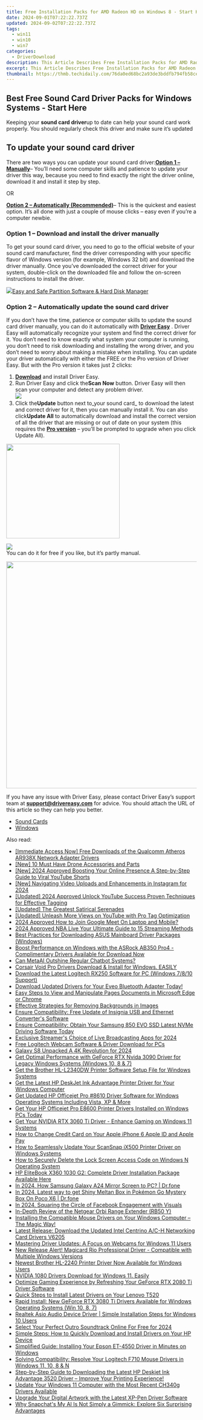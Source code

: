 ```yaml
---
title: Free Installation Packs for AMD Radeon HD on Windows 8 - Start Here!
date: 2024-09-01T07:22:22.737Z
updated: 2024-09-02T07:22:22.737Z
tags:
  - win11
  - win10
  - win7
categories:
  - DriverDownload
description: This Article Describes Free Installation Packs for AMD Radeon HD on Windows 8 - Start Here!
excerpt: This Article Describes Free Installation Packs for AMD Radeon HD on Windows 8 - Start Here!
thumbnail: https://thmb.techidaily.com/76da0ed68bc2a93de3bddfb794fb58ce57d0ed84b978982943f32b5ddbb0e182.jpg
---
```


## Best Free Sound Card Driver Packs for Windows Systems - Start Here

Keeping your **sound card driver**up to date can help your sound card work properly. You should regularly check this driver and make sure it’s updated

## To update your sound card driver

There are two ways you can update your sound card driver:[**Option 1 – Manually**](https://tools.techidaily.com/drivereasy/download/)– You’ll need some computer skills and patience to update your driver this way, because you need to find exactly the right the driver online, download it and install it step by step.

OR

[**Option 2 – Automatically (Recommended)**](https://www.drivereasy.com/knowledge/sound-card-drivers-download-for-windows/#b)– This is the quickest and easiest option. It’s all done with just a couple of mouse clicks – easy even if you’re a computer newbie.

### Option 1 – Download and install the driver manually

To get your sound card driver, you need to go to the official website of your sound card manufacturer, find the driver corresponding with your specific flavor of Windows version (for example, Windows 32 bit) and download the driver manually. Once you’ve downloaded the correct driver for your system, double-click on the downloaded file and follow the on-screen instructions to install the driver.

<!-- affiliate ads begin -->
<a href="https://secure.2checkout.com/order/checkout.php?PRODS=22741618&QTY=1&AFFILIATE=108875&CART=1"><img src="https://www.diskpart.com/resource/images/index/dp-index-img-banner-people@2x.png" border="0">Easy and Safe Partition Software & Hard Disk Manager</a>
<!-- affiliate ads end -->
### Option 2 – Automatically update the sound card driver

If you don’t have the time, patience or computer skills to update the sound card driver manually, you can do it automatically with **[Driver Easy](https://tools.techidaily.com/drivereasy/download/)** . Driver Easy will automatically recognize your system and find the correct driver for it. You don’t need to know exactly what system your computer is running, you don’t need to risk downloading and installing the wrong driver, and you don’t need to worry about making a mistake when installing. You can update your driver automatically with either the FREE or the Pro version of Driver Easy. But with the Pro version it takes just 2 clicks:

1. [**Download**](https://tools.techidaily.com/drivereasy/download/) and install Driver Easy.
2. Run Driver Easy and click the**Scan Now** button. Driver Easy will then scan your computer and detect any problem driver.  
![](https://images.drivereasy.com/wp-content/uploads/2018/09/img_5b99d81543f25.jpg)
3. Click the**Update** button next to_your sound card_ to download the latest and correct driver for it, then you can manually install it. You can also click**Update All** to automatically download and install the correct version of all the driver that are missing or out of date on your system (this requires the **[Pro version](https://tools.techidaily.com/drivereasy/download/)**  – you’ll be prompted to upgrade when you click Update All).  
<!-- affiliate ads begin -->
<a href="https://boody-eco-wear.pxf.io/c/5597632/1567905/13846" target="_top" id="1567905"><img src="//a.impactradius-go.com/display-ad/13846-1567905" border="0" alt="" width="300" height="250"/></a><img height="0" width="0" src="https://imp.pxf.io/i/5597632/1567905/13846" style="position:absolute;visibility:hidden;" border="0" />
<!-- affiliate ads end -->
![](https://images.drivereasy.com/wp-content/uploads/2018/09/img_5b9a432156b0f.jpg)  
 You can do it for free if you like, but it’s partly manual.
<!-- affiliate ads begin -->
<a href="https://appsumo.8odi.net/c/5597632/2068411/7443" target="_top" id="2068411"><img src="//a.impactradius-go.com/display-ad/7443-2068411" border="0" alt="" width="1200" height="600"/></a><img height="0" width="0" src="https://appsumo.8odi.net/i/5597632/2068411/7443" style="position:absolute;visibility:hidden;" border="0" />
<!-- affiliate ads end -->

 If you have any issue with Driver Easy, please contact Driver Easy’s support team at **[support@drivereasy.com](https://tools.techidaily.com/drivereasy/download/)**  for advice. You should attach the URL of this article so they can help you better.

* [Sound Cards](https://tools.techidaily.com/drivereasy/download/)
* [Windows](https://tools.techidaily.com/drivereasy/download/)

<ins class="adsbygoogle"
     style="display:block"
     data-ad-format="autorelaxed"
     data-ad-client="ca-pub-7571918770474297"
     data-ad-slot="1223367746"></ins>



<ins class="adsbygoogle"
     style="display:block"
     data-ad-client="ca-pub-7571918770474297"
     data-ad-slot="8358498916"
     data-ad-format="auto"
     data-full-width-responsive="true"></ins>

<span class="atpl-alsoreadstyle">Also read:</span>
<div><ul>
<li><a href="https://win-amazing.techidaily.com/immediate-access-now-free-downloads-of-the-qualcomm-atheros-ar938x-network-adapter-drivers/"><u>[Immediate Access Now] Free Downloads of the Qualcomm Atheros AR938X Network Adapter Drivers</u></a></li>
<li><a href="https://extra-lessons.techidaily.com/new-10-must-have-drone-accessories-and-parts/"><u>[New] 10 Must Have Drone Accessories and Parts</u></a></li>
<li><a href="https://facebook-record-videos.techidaily.com/new-2024-approved-boosting-your-online-presence-a-step-by-step-guide-to-viral-youtube-shorts/"><u>[New] 2024 Approved  Boosting Your Online Presence  A Step-by-Step Guide to Viral YouTube Shorts</u></a></li>
<li><a href="https://facebook-clips.techidaily.com/new-navigating-video-uploads-and-enhancements-in-instagram-for-2024/"><u>[New] Navigating Video Uploads and Enhancements in Instagram for 2024</u></a></li>
<li><a href="https://youtube-docs.techidaily.com/ed-2024-approved-unlock-youtube-success-proven-techniques-for-effective-tagging/"><u>[Updated] 2024 Approved  Unlock YouTube Success  Proven Techniques for Effective Tagging</u></a></li>
<li><a href="https://facebook-video-share.techidaily.com/updated-the-greatest-satirical-serenades/"><u>[Updated] The Greatest Satirical Serenades</u></a></li>
<li><a href="https://youtube-web.techidaily.com/ed-unleash-more-views-on-youtube-with-pro-tag-optimization/"><u>[Updated] Unleash More Views on YouTube with Pro Tag Optimization</u></a></li>
<li><a href="https://on-screen-recording.techidaily.com/2024-approved-how-to-join-google-meet-on-laptop-and-mobile/"><u>2024 Approved  How to Join Google Meet On Laptop and Mobile?</u></a></li>
<li><a href="https://article-helps.techidaily.com/2024-approved-nba-live-your-ultimate-guide-to-15-streaming-methods/"><u>2024 Approved  NBA Live  Your Ultimate Guide to 15 Streaming Methods</u></a></li>
<li><a href="https://win-amazing.techidaily.com/best-practices-for-downloading-asus-mainboard-driver-packages-windows/"><u>Best Practices for Downloading ASUS Mainboard Driver Packages (Windows)</u></a></li>
<li><a href="https://win-amazing.techidaily.com/1722975495122-boost-performance-on-windows-with-the-asrock-ab350-pro4-complimentary-drivers-available-for-download-now/"><u>Boost Performance on Windows with the ASRock AB350 Pro4 - Complimentary Drivers Available for Download Now</u></a></li>
<li><a href="https://facebook.techidaily.com/can-metaai-outshine-regular-chatbot-systems/"><u>Can MetaAI Outshine Regular Chatbot Systems?</u></a></li>
<li><a href="https://win-amazing.techidaily.com/1722977641104-corsair-void-pro-drivers-download-and-install-for-windows-easily/"><u>Corsair Void Pro Drivers Download & Install for Windows. EASILY</u></a></li>
<li><a href="https://win-amazing.techidaily.com/download-the-latest-logitech-rx250-software-for-pc-windows-7810-support/"><u>Download the Latest Logitech RX250 Software for PC (Windows 7/8/10 Support)</u></a></li>
<li><a href="https://win-amazing.techidaily.com/download-updated-drivers-for-your-eveo-bluetooth-adapter-today/"><u>Download Updated Drivers for Your Eveo Bluetooth Adapter Today!</u></a></li>
<li><a href="https://tech-recovery.techidaily.com/easy-steps-to-view-and-manipulate-pages-documents-in-microsoft-edge-or-chrome/"><u>Easy Steps to View and Manipulate Pages Documents in Microsoft Edge or Chrome</u></a></li>
<li><a href="https://vp-tips.techidaily.com/effective-strategies-for-removing-backgrounds-in-images/"><u>Effective Strategies for Removing Backgrounds in Images</u></a></li>
<li><a href="https://win-amazing.techidaily.com/ensure-compatibility-free-update-of-insignia-usb-and-ethernet-converters-software/"><u>Ensure Compatibility: Free Update of Insignia USB and Ethernet Converter's Software</u></a></li>
<li><a href="https://win-amazing.techidaily.com/ensure-compatibility-obtain-your-samsung-850-evo-ssd-latest-nvme-driving-software-today/"><u>Ensure Compatibility: Obtain Your Samsung 850 EVO SSD Latest NVMe Driving Software Today</u></a></li>
<li><a href="https://some-knowledge.techidaily.com/exclusive-streamers-choice-of-live-broadcasting-apps-for-2024/"><u>Exclusive Streamer's Choice of Live Broadcasting Apps for 2024</u></a></li>
<li><a href="https://win-amazing.techidaily.com/free-logitech-webcam-software-and-driver-download-for-pcs/"><u>Free Logitech Webcam Software & Driver Download for PCs</u></a></li>
<li><a href="https://some-knowledge.techidaily.com/galaxy-s8-unpacked-a-4k-revolution-for-2024/"><u>Galaxy S8 Unpacked  A 4K Revolution for 2024</u></a></li>
<li><a href="https://win-amazing.techidaily.com/get-optimal-performance-with-geforce-rtx-nvida-3090-driver-for-legacy-windows-systems-windows-10-8-and-7/"><u>Get Optimal Performance with GeForce RTX Nvida 3090 Driver for Legacy Windows Systems (Windows 10, 8 & 7)</u></a></li>
<li><a href="https://win-amazing.techidaily.com/get-the-brother-hl-l2340dw-printer-software-setup-file-for-windows-systems/"><u>Get the Brother HL-L2340DW Printer Software Setup File for Windows Systems</u></a></li>
<li><a href="https://win-amazing.techidaily.com/get-the-latest-hp-deskjet-ink-advantage-printer-driver-for-your-windows-computer/"><u>Get the Latest HP DeskJet Ink Advantage Printer Driver for Your Windows Computer</u></a></li>
<li><a href="https://win-amazing.techidaily.com/get-updated-hp-officejet-pro-8610-driver-software-for-windows-operating-systems-including-vista-xp-and-more/"><u>Get Updated HP Officejet Pro #8610 Driver Software for Windows Operating Systems Including Vista, XP & More</u></a></li>
<li><a href="https://win-amazing.techidaily.com/get-your-hp-officejet-pro-e8600-printer-drivers-installed-on-windows-pcs-today/"><u>Get Your HP Officejet Pro E8600 Printer Drivers Installed on Windows PCs Today</u></a></li>
<li><a href="https://win-amazing.techidaily.com/get-your-nvidia-rtx-3060-ti-driver-enhance-gaming-on-windows-11-systems/"><u>Get Your NVIDIA RTX 3060 Ti Driver - Enhance Gaming on Windows 11 Systems</u></a></li>
<li><a href="https://apple-account.techidaily.com/how-to-change-credit-card-on-your-apple-iphone-6-apple-id-and-apple-pay-by-drfone-ios/"><u>How to Change Credit Card on Your Apple iPhone 6 Apple ID and Apple Pay</u></a></li>
<li><a href="https://win-amazing.techidaily.com/how-to-seamlessly-update-your-scansnap-ix500-printer-driver-on-windows-systems/"><u>How to Seamlessly Update Your ScanSnap iX500 Printer Driver on Windows Systems</u></a></li>
<li><a href="https://tech-recovery.techidaily.com/how-to-securely-delete-the-lock-screen-access-code-on-windows-n-operating-system/"><u>How to Securely Delete the Lock Screen Access Code on Windows N Operating System</u></a></li>
<li><a href="https://win-amazing.techidaily.com/1722973240062-hp-elitebook-x360-1030-g2-complete-driver-installation-package-available-here/"><u>HP EliteBook X360 1030 G2: Complete Driver Installation Package Available Here</u></a></li>
<li><a href="https://screen-mirror.techidaily.com/in-2024-how-samsung-galaxy-a24-mirror-screen-to-pc-drfone-by-drfone-android/"><u>In 2024, How Samsung Galaxy A24 Mirror Screen to PC? | Dr.fone</u></a></li>
<li><a href="https://pokemon-go-android.techidaily.com/in-2024-latest-way-to-get-shiny-meltan-box-in-pokemon-go-mystery-box-on-poco-x6-drfone-by-drfone-virtual-android/"><u>In 2024, Latest way to get Shiny Meltan Box in Pokémon Go Mystery Box On Poco X6 | Dr.fone</u></a></li>
<li><a href="https://facebook-video-recording.techidaily.com/in-2024-squaring-the-circle-of-facebook-engagement-with-visuals/"><u>In 2024, Squaring the Circle of Facebook Engagement with Visuals</u></a></li>
<li><a href="https://buynow-tips.techidaily.com/in-depth-review-of-the-netgear-orbi-range-extender-rb50-y/"><u>In-Depth Review of the Netgear Orbi Range Extender (RB50 Y)</u></a></li>
<li><a href="https://win-amazing.techidaily.com/installing-the-compatible-mouse-drivers-on-your-windows-computer-the-magic-way/"><u>Installing the Compatible Mouse Drivers on Your Windows Computer – The Magic Way!</u></a></li>
<li><a href="https://win-amazing.techidaily.com/latest-release-download-the-updated-intel-centrino-ac-h-networking-card-drivers-v6205/"><u>Latest Release: Download the Updated Intel Centrino A/C-H Networking Card Drivers V6205</u></a></li>
<li><a href="https://win-amazing.techidaily.com/mastering-driver-updates-a-focus-on-webcams-for-windows-11-users/"><u>Mastering Driver Updates: A Focus on Webcams for Windows 11 Users</u></a></li>
<li><a href="https://win-amazing.techidaily.com/new-release-alert-magicard-rio-professional-driver-compatible-with-multiple-windows-versions/"><u>New Release Alert! Magicard Rio Professional Driver - Compatible with Multiple Windows Versions</u></a></li>
<li><a href="https://win-amazing.techidaily.com/newest-brother-hl-2240-printer-driver-now-available-for-windows-users/"><u>Newest Brother HL-2240 Printer Driver Now Available for Windows Users</u></a></li>
<li><a href="https://win-amazing.techidaily.com/1722957574754-nvidia-1080-drivers-download-for-windows-11-easily/"><u>NVIDIA 1080 Drivers Download for Windows 11. Easily</u></a></li>
<li><a href="https://hardware-help.techidaily.com/optimize-gaming-experience-by-refreshing-your-geforce-rtx-2080-ti-driver-software/"><u>Optimize Gaming Experience by Refreshing Your GeForce RTX 2080 Ti Driver Software</u></a></li>
<li><a href="https://win-amazing.techidaily.com/quick-steps-to-install-latest-drivers-on-your-lenovo-t520/"><u>Quick Steps to Install Latest Drivers on Your Lenovo T520</u></a></li>
<li><a href="https://win-amazing.techidaily.com/rapid-install-new-geforce-rtx-3080-ti-drivers-available-for-windows-operating-systems-win-10-8-7/"><u>Rapid Install: New GeForce RTX 3080 Ti Drivers Available for Windows Operating Systems (Win 10, 8, 7)</u></a></li>
<li><a href="https://win-amazing.techidaily.com/realtek-asio-audio-device-driver-simple-installation-steps-for-windows-10-users/"><u>Realtek Asio Audio Device Driver | Simple Installation Steps for Windows 10 Users</u></a></li>
<li><a href="https://extra-guidance.techidaily.com/select-your-perfect-outro-soundtrack-online-for-free-for-2024/"><u>Select Your Perfect Outro Soundtrack Online For Free for 2024</u></a></li>
<li><a href="https://win-amazing.techidaily.com/simple-steps-how-to-quickly-download-and-install-drivers-on-your-hp-device/"><u>Simple Steps: How to Quickly Download and Install Drivers on Your HP Device</u></a></li>
<li><a href="https://win-amazing.techidaily.com/simplified-guide-installing-your-epson-et-4550-driver-in-minutes-on-windows/"><u>Simplified Guide: Installing Your Epson ET-4550 Driver in Minutes on Windows</u></a></li>
<li><a href="https://win-amazing.techidaily.com/solving-compatibility-resolve-your-logitech-f710-mouse-drivers-in-windows-11-10-8-and-n/"><u>Solving Compatibility: Resolve Your Logitech F710 Mouse Drivers in Windows 11, 10, 8 & N</u></a></li>
<li><a href="https://win-amazing.techidaily.com/1722972615559-step-by-step-guide-to-downloading-the-latest-hp-deskjet-ink-advantage-3520-driver-improve-your-printing-experience/"><u>Step-by-Step Guide to Downloading the Latest HP Deskjet Ink Advantage 3520 Driver – Improve Your Printing Experience!</u></a></li>
<li><a href="https://win-amazing.techidaily.com/update-your-windows-11-computer-with-the-most-recent-ch340g-drivers-available/"><u>Update Your Windows 11 Computer with the Most Recent CH340g Drivers Available</u></a></li>
<li><a href="https://win-amazing.techidaily.com/upgrade-your-digital-artwork-with-the-latest-xp-pen-driver-software/"><u>Upgrade Your Digital Artwork with the Latest XP-Pen Driver Software</u></a></li>
<li><a href="https://tech-revival.techidaily.com/why-snapchats-my-ai-is-not-simply-a-gimmick-explore-six-surprising-advantages/"><u>Why Snapchat's My AI Is Not Simply a Gimmick: Explore Six Surprising Advantages</u></a></li>
</ul></div>
